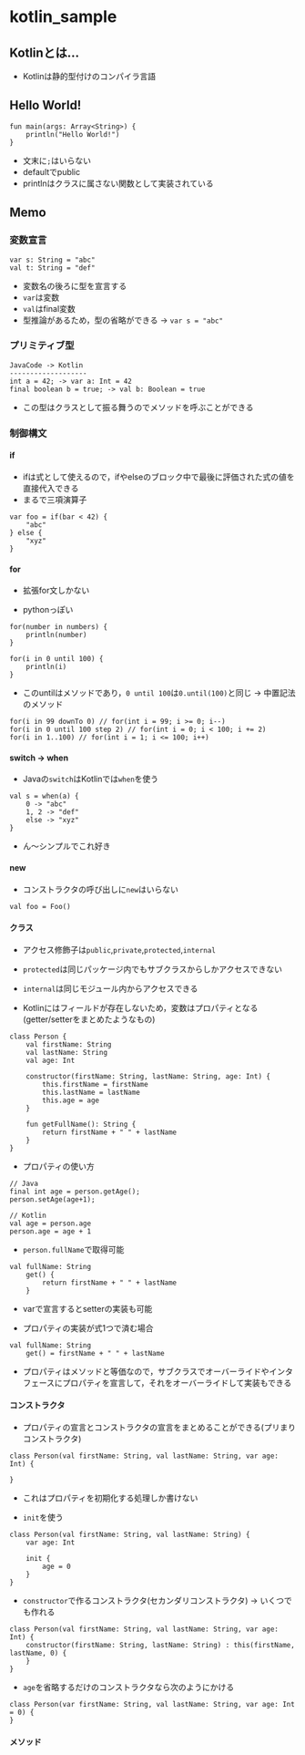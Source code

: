 # kotlin_sample

## Kotlinとは…
- Kotlinは静的型付けのコンパイラ言語

## Hello World!

```
fun main(args: Array<String>) {
    println("Hello World!")
}
```
- 文末に`;`はいらない
- defaultでpublic
- printlnはクラスに属さない関数として実装されている

## Memo
### 変数宣言
```
var s: String = "abc"
val t: String = "def"
```

- 変数名の後ろに型を宣言する
- `var`は変数
- `val`はfinal変数
- 型推論があるため，型の省略ができる -> `var s = "abc"`

### プリミティブ型
```
JavaCode -> Kotlin
-------------------
int a = 42; -> var a: Int = 42
final boolean b = true; -> val b: Boolean = true
```

- この型はクラスとして振る舞うのでメソッドを呼ぶことができる

### 制御構文
#### if
- ifは式として使えるので，ifやelseのブロック中で最後に評価された式の値を直接代入できる
- まるで三項演算子
```
var foo = if(bar < 42) {
    "abc"
} else {
    "xyz"
}
```

#### for
- 拡張for文しかない

- pythonっぽい
```
for(number in numbers) {
    println(number)
}
```

```
for(i in 0 until 100) {
    println(i)
}
```

- このuntilはメソッドであり，`0 until 100`は`0.until(100)`と同じ -> 中置記法のメソッド

```
for(i in 99 downTo 0) // for(int i = 99; i >= 0; i--)
for(i in 0 until 100 step 2) // for(int i = 0; i < 100; i += 2)
for(i in 1..100) // for(int i = 1; i <= 100; i++)
```

#### switch -> when
- Javaの`switch`はKotlinでは`when`を使う
```
val s = when(a) {
    0 -> "abc"
    1, 2 -> "def"
    else -> "xyz"
}
```
- ん〜シンプルでこれ好き

#### new
- コンストラクタの呼び出しに`new`はいらない
```
val foo = Foo()
```

#### クラス
- アクセス修飾子は`public`,`private`,`protected`,`internal`

- `protected`は同じパッケージ内でもサブクラスからしかアクセスできない
- `internal`は同じモジュール内からアクセスできる

- Kotlinにはフィールドが存在しないため，変数はプロパティとなる(getter/setterをまとめたようなもの)

```
class Person {
    val firstName: String
    val lastName: String
    val age: Int

    constructor(firstName: String, lastName: String, age: Int) {
        this.firstName = firstName
        this.lastName = lastName
        this.age = age
    }

    fun getFullName(): String {
        return firstName + " " + lastName
    }
}
```

- プロパティの使い方
```
// Java
final int age = person.getAge();
person.setAge(age+1);

// Kotlin
val age = person.age
person.age = age + 1
```

- `person.fullName`で取得可能

```
val fullName: String
    get() {
        return firstName + " " + lastName
    }
```

- varで宣言するとsetterの実装も可能

- プロパティの実装が式1つで済む場合

```
val fullName: String
    get() = firstName + " " + lastName
```

- プロパティはメソッドと等価なので，サブクラスでオーバーライドやインタフェースにプロパティを宣言して，それをオーバーライドして実装もできる

#### コンストラクタ
- プロパティの宣言とコンストラクタの宣言をまとめることができる(プリまりコンストラクタ)

```
class Person(val firstName: String, val lastName: String, var age: Int) {

}
```

- これはプロパティを初期化する処理しか書けない

- `init`を使う

```
class Person(val firstName: String, val lastName: String) {
    var age: Int

    init {
        age = 0
    }
}
```

- `constructor`で作るコンストラクタ(セカンダリコンストラクタ) -> いくつでも作れる

```
class Person(val firstName: String, val lastName: String, var age: Int) {
    constructor(firstName: String, lastName: String) : this(firstName, lastName, 0) {
    }
}
```

- `age`を省略するだけのコンストラクタなら次のようにかける

```
class Person(var firstName: String, val lastName: String, var age: Int = 0) {
}
```

#### メソッド
